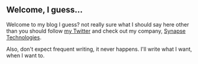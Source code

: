## Welcome, I guess...
Welcome to my blog I guess? not really sure what I should say here other than you should follow [my Twitter](https://twitter.com/LizzyReborn) and check out my company, [Synapse Technologies](https://synapsetech.dev).

Also, don't expect frequent writing, it never happens. I'll write what I want, when I want to.
